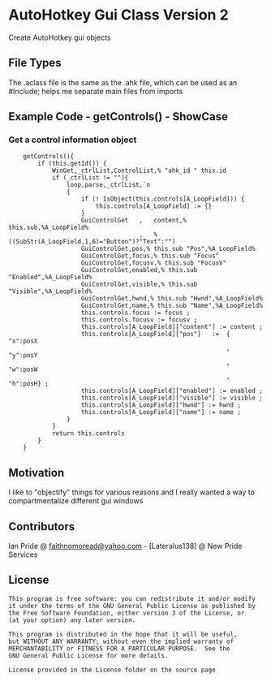 # AutoHotkey Gui Class Version 2
Create AutoHotkey gui objects
## File Types
The .aclass file is the same as the .ahk file, which can be used as
an #Include; helps me separate main files from imports

## Example Code - getControls() - ShowCase
### Get a control information object 
```
    getControls(){
        if (this.getId()) {
            WinGet,_ctrlList,ControlList,% "ahk_id " this.id
            if (_ctrlList != ""){
                loop,parse,_ctrlList,`n
                {   
                    if (! IsObject(this.controls[A_LoopField])) {
                        this.controls[A_LoopField] := {}
                    }
                    GuiControlGet   ,   content,% this.sub,%A_LoopField%
                                    ,   % ((SubStr(A_LoopField,1,6)="Button")?"Text":"")
                    GuiControlGet,pos,% this.sub "Pos",%A_LoopField%
                    GuiControlGet,focus,% this.sub "Focus"
                    GuiControlGet,focusv,% this.sub "FocusV"
                    GuiControlGet,enabled,% this.sub "Enabled",%A_LoopField%
                    GuiControlGet,visible,% this.sub "Visible",%A_LoopField%
                    GuiControlGet,hwnd,% this.sub "Hwnd",%A_LoopField%
                    GuiControlGet,name,% this.sub "Name",%A_LoopField%
                    this.controls.focus := focus ;
                    this.controls.focusv := focusv ;
                    this.controls[A_LoopField]["content"] := content ;
                    this.controls[A_LoopField]["pos"]   :=  {   "x":posX
                                                            ,   "y":posY
                                                            ,   "w":posW
                                                            ,   "h":posH} ;
                    this.controls[A_LoopField]["enabled"] := enabled ;
                    this.controls[A_LoopField]["visible"] := visible ;
                    this.controls[A_LoopField]["hwnd"] := hwnd ;
                    this.controls[A_LoopField]["name"] := name ;
                }
            }
            return this.controls
        }
    }
```
## Motivation
I like to "objectify" things for various reasons and
I really wanted a way to compartmentalize different gui
windows

## Contributors

Ian Pride @ faithnomoread@yahoo.com - [Lateralus138] @ New Pride Services 

## License

	This program is free software: you can redistribute it and/or modify
    it under the terms of the GNU General Public License as published by
    the Free Software Foundation, either version 3 of the License, or
    (at your option) any later version.

    This program is distributed in the hope that it will be useful,
    but WITHOUT ANY WARRANTY; without even the implied warranty of
    MERCHANTABILITY or FITNESS FOR A PARTICULAR PURPOSE.  See the
    GNU General Public License for more details.

	License provided in the License folder on the source page

